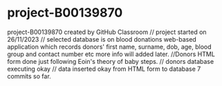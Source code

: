 # project-B00139870
project-B00139870 created by GitHub Classroom
// project started on 26/11/2023 
// selected database is on blood donations web-based application which records donors' first name, surname, dob, age, blood group and contact number etc more info will added later.
//Donors HTML form done just following Eoin's theory of baby steps. 
// donors database executing okay 
// data inserted okay from HTML form to database 7 commits so far.

